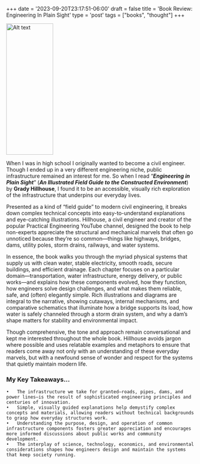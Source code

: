 +++
date = '2023-09-20T23:17:51-06:00'
draft = false
title =  'Book Review: Engineering In Plain Sight'
type = 'post'
tags = ["books", "thought"]
+++

  <img src="https://julianwest.me/Blog/posts/images/engineering-plain-sight.jpg" alt="Alt text" width="125" height="350">

When I was in high school I originally wanted to become a civil engineer.  Though I ended up in a very different engineering niche, public infrastructure remained an interest for me. So when I read “***Engineering in Plain Sight***” (***An Illustrated Field Guide to the Constructed Environment***) by **Grady Hillhouse**, I found it to be an accessible, visually rich exploration of the infrastructure that underpins our everyday lives. <br />

Presented as a kind of “field guide” to modern civil engineering, it breaks down complex technical concepts into easy-to-understand explanations and eye-catching illustrations. Hillhouse, a civil engineer and creator of the popular Practical Engineering YouTube channel, designed the book to help non-experts appreciate the structural and mechanical marvels that often go unnoticed because they’re so common—things like highways, bridges, dams, utility poles, storm drains, railways, and water systems. <br />

In essence, the book walks you through the myriad physical systems that supply us with clean water, stable electricity, smooth roads, secure buildings, and efficient drainage. Each chapter focuses on a particular domain—transportation, water infrastructure, energy delivery, or public works—and explains how these components evolved, how they function, how engineers solve design challenges, and what makes them reliable, safe, and (often) elegantly simple. Rich illustrations and diagrams are integral to the narrative, showing cutaways, internal mechanisms, and comparative schematics that illuminate how a bridge supports its load, how water is safely channeled through a storm drain system, and why a dam’s shape matters for stability and environmental impact. <br />

Though comprehensive, the tone and approach remain conversational and kept me interested throughout the whole book. Hillhouse avoids jargon where possible and uses relatable examples and metaphors to ensure that readers come away not only with an understanding of these everyday marvels, but with a newfound sense of wonder and respect for the systems that quietly maintain modern life. <br />

### My Key Takeaways...

	•	The infrastructure we take for granted—roads, pipes, dams, and power lines—is the result of sophisticated engineering principles and centuries of innovation.
	•	Simple, visually guided explanations help demystify complex concepts and materials, allowing readers without technical backgrounds to grasp how everyday structures work.
	•	Understanding the purpose, design, and operation of common infrastructure components fosters greater appreciation and encourages more informed discussions about public works and community development.
	•	The interplay of science, technology, economics, and environmental considerations shapes how engineers design and maintain the systems that keep society running.
